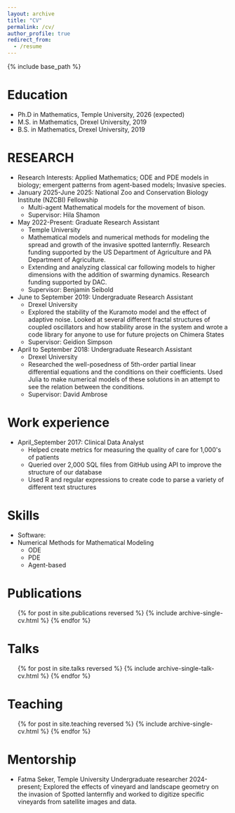 ```yaml
---
layout: archive
title: "CV"
permalink: /cv/
author_profile: true
redirect_from:
  - /resume
---
```


{% include base_path %}

Education
======
* Ph.D in Mathematics, Temple University, 2026 (expected)
* M.S. in Mathematics, Drexel University, 2019
* B.S. in Mathematics, Drexel University, 2019

RESEARCH
======
* Research Interests: Applied Mathematics; ODE and PDE models in biology; emergent patterns from agent-based models; Invasive species.
* January 2025-June 2025: National Zoo and Conservation Biology Institute (NZCBI) Fellowship   
    * Multi-agent Mathematical models for the movement of bison.
    * Supervisor: Hila Shamon
* May 2022-Present: Graduate Research Assistant
    * Temple University
    * Mathematical models and numerical methods for modeling the spread and growth of the invasive spotted lanternfly. Research funding supported by the US Department of Agriculture and PA Department of Agriculture.
    * Extending and analyzing classical car following models to higher dimensions with the addition of swarming dynamics. Research funding supported by DAC.
    * Supervisor: Benjamin Seibold
* June to September 2019: Undergraduate Research Assistant
    * Drexel University
    * Explored the stability of the Kuramoto model and the effect of adaptive noise. Looked at several different fractal structures of coupled oscillators and how stability arose in the system and wrote a code library for anyone to use for future projects on Chimera States
    * Supervisor: Geidion Simpson 
*   April to September 2018: Undergraduate Research Assistant
    * Drexel University
    * Researched the well-posedness of 5th-order partial linear differential equations and the conditions on their coefficients. Used Julia to make numerical models of these solutions in an attempt to see the relation between the conditions.
    * Supervisor: David Ambrose
      
Work experience
======
* April_September 2017: Clinical Data Analyst 
  * Helped create metrics for measuring the quality of care for 1,000's of patients  
  * Queried over 2,000 SQL files from GitHub using API to improve the structure of our database  
  * Used R and regular expressions to create code to parse a variety of different text structures 

  
Skills
======
* Software: 
* Numerical Methods for Mathematical Modeling
  * ODE
  * PDE
  * Agent-based


Publications
======
  <ul>{% for post in site.publications reversed %}
    {% include archive-single-cv.html %}
  {% endfor %}</ul>
  
Talks
======
  <ul>{% for post in site.talks reversed %}
    {% include archive-single-talk-cv.html  %}
  {% endfor %}</ul>
  
Teaching
======
  <ul>{% for post in site.teaching reversed %}
    {% include archive-single-cv.html %}
  {% endfor %}</ul>
  
Mentorship
======
* Fatma Seker, Temple University Undergraduate researcher 2024-present; Explored the effects of vineyard and landscape geometry on the invasion of Spotted lanternfly and worked to digitize specific vineyards from satellite images and data.
